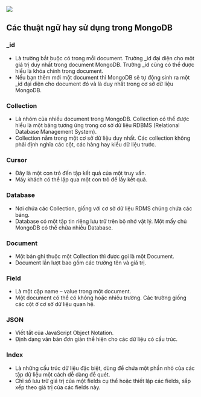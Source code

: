 ![](https://images.viblo.asia/566f87af-2553-42b4-be61-f769444b8dc7.png)


## Các thuật ngữ hay sử dụng trong MongoDB

### _id 
- Là trường bắt buộc có trong mỗi document. Trường _id đại diện cho một giá trị duy nhất trong document MongoDB. Trường _id cũng có thể được hiểu là khóa chính trong document. 
- Nếu bạn thêm mới một document thì MongoDB sẽ tự động sinh ra một _id đại diện cho document đó và là duy nhất trong cơ sở dữ liệu MongoDB.


### Collection
- Là nhóm của nhiều document trong MongoDB. Collection có thể được hiểu là một bảng tương ứng trong cơ sở dữ liệu RDBMS (Relational Database Management System). 
- Collection nằm trong một cơ sở dữ liệu duy nhất. Các collection không phải định nghĩa các cột, các hàng hay kiểu dữ liệu trước.

### Cursor
- Đây là một con trỏ đến tập kết quả của một truy vấn. 
- Máy khách có thể lặp qua một con trỏ để lấy kết quả.

### Database
- Nơi chứa các Collection, giống với cơ sở dữ liệu RDMS chúng chứa các bảng.
- Database có một tập tin riêng lưu trữ trên bộ nhớ vật lý. Một mấy chủ MongoDB có thể chứa nhiều Database.

### Document 
- Một bản ghi thuộc một Collection thì được gọi là một Document.
- Document lần lượt bao gồm các trường tên và giá trị.

### Field 
- Là một cặp name – value trong một document.
- Một document có thể có không hoặc nhiều trường. Các trường giống các cột ở cơ sở dữ liệu quan hệ.

### JSON
- Viết tắt của JavaScript Object Notation.
- Định dạng văn bản đơn giản thể hiện cho các dữ liệu có cấu trúc.

### Index
- Là những cấu trúc dữ liệu đặc biệt, dùng để chứa một phần nhỏ của các tập dữ liệu một cách dễ dàng để quét.
- Chỉ số lưu trữ giá trị của một fields cụ thể hoặc thiết lập các fields, sắp xếp theo giá trị của các fields này.
